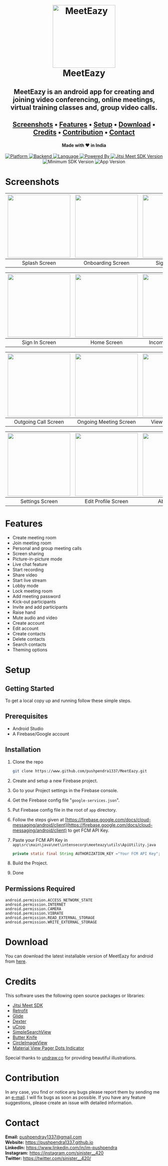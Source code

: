 
<h1 align="center">
  <br>
  <a href="https://www.github.com/pushpendra1337/MeetEazy"><img src="images/logo/img_logo.png" alt="MeetEazy" width="200"></a>
  <br>
  MeetEazy
  <br>
</h1>

<h2 align="center">MeetEazy is an android app for creating and joining video conferencing, online meetings, virtual training classes and, group video calls.</h2>

<h2 align="center">
  <a href="#screenshots">Screenshots</a> •
  <a href="#features">Features</a> •
  <a href="#setup">Setup</a> •
  <a href="#download">Download</a> •
  <a href="#credits">Credits</a> •
  <a href="#contribution">Contribution</a> •
  <a href="#contact">Contact</a>
</h2>

<h4 align="center">Made with ❤️ in India</h4>

<p align="center">
    <a href="https://www.android.com" target="_blank">
        <img src="https://img.shields.io/badge/Platform-Android-blueviolet.svg" alt="Platform">
    </a>
    <a href="https://firebase.google.com" target="_blank">
        <img src="https://img.shields.io/badge/Backend-Firebase-blueviolet.svg" alt="Backend">
    </a>
    <a href="https://www.java.com" target="_blank">
        <img src="https://img.shields.io/badge/Language-Java-blueviolet.svg" alt="Language">
    </a>
    <a href="https://jitsi.org/jitsi-meet/" target="_blank">
        <img src="https://img.shields.io/badge/Powered_By-Jitsi_Meet-blueviolet.svg" alt="Powered By">
    </a>
    <a href="https://github.com/jitsi/jitsi-meet" target="_blank">
        <img src="https://img.shields.io/badge/Jitsi_Meet_SDK_Version-v3.6.0-blueviolet.svg" alt="Jitsi Meet SDK Version">
    </a>
    <img src="https://img.shields.io/badge/Minimum_SDK_Version-23-blueviolet.svg" alt="Minimum SDK Version">
    <img src="https://img.shields.io/badge/App_Version-v1.0-blueviolet.svg" alt="App Version">
</p>

# Screenshots

| <img src="images/screenshots/MeetEazy_Splash_Screen.png" width="200"/> | <img src="images/screenshots/MeetEazy_Onboarding_Screen.png" width="200"/> | <img src="images/screenshots/MeetEazy_Sign_Up_Screen.png" width="200"/> |
|:---:|:---:|:---:|
| Splash Screen | Onboarding Screen | Sign Up Screen |

| <img src="images/screenshots/MeetEazy_Sign_In_Screen.png" width="200"/> | <img src="images/screenshots/MeetEazy_Home_Screen.png" width="200"/> | <img src="images/screenshots/MeetEazy_Incoming_Call_Screen.png" width="200"/> |
|:---:|:---:|:---:|
| Sign In Screen | Home Screen | Incoming Call Screen |

| <img src="images/screenshots/MeetEazy_Outgoing_Call_Screen.png" width="200"/> | <img src="images/screenshots/MeetEazy_Ongoing_Meeting_Screen.png" width="200"/> | <img src="images/screenshots/MeetEazy_View_Profile_Screen.png" width="200"/> |
|:---:|:---:|:---:|
| Outgoing Call Screen | Ongoing Meeting Screen | View Profile Screen |

| <img src="images/screenshots/MeetEazy_Settings_Screen.png" width="200"/> | <img src="images/screenshots/MeetEazy_Edit_Profile_Screen.png" width="200"/> | <img src="images/screenshots/MeetEazy_About_Screen.png" width="200"/> |
|:---:|:---:|:---:|
| Settings Screen  | Edit Profile Screen | About Screen |

# Features

* Create meeting room
* Join meeting room
* Personal and group meeting calls
* Screen sharing
* Picture-in-picture mode
* Live chat feature
* Start recording
* Share video
* Start live stream
* Lobby mode
* Lock meeting room
* Add meeting password
* Kick-out participants
* Invite and add participants
* Raise hand
* Mute audio and video
* Create account
* Edit account
* Create contacts
* Delete contacts
* Search contacts
* Theming options

# Setup

## Getting Started

To get a local copy up and running follow these simple steps.

## Prerequisites

* Android Studio
* A Firebase/Google account

## Installation

1. Clone the repo
   ```sh
   git clone https://www.github.com/pushpendra1337/MeetEazy.git
   ```
2. Create and setup a new Firebase project.

3. Go to your Project settings in the Firebase console.

4. Get the Firebase config file "`google-services.json`".

5. Put Firebase config file in the root of `app` directory.

6. Follow the steps given at [https://firebase.google.com/docs/cloud-messaging/android/client](https://firebase.google.com/docs/cloud-messaging/android/client) to get FCM API Key.

7. Paste your FCM API Key in `app\src\main\java\net\intensecorp\meeteazy\utils\ApiUtility.java`
   ```java
   private static final String AUTHORIZATION_KEY ="Your FCM API Key";
   ```
8. Build the Project.

9. Done

## Permissions Required

    android.permission.ACCESS_NETWORK_STATE
    android.permission.INTERNET
    android.permission.CAMERA
    android.permission.VIBRATE
    android.permission.READ_EXTERNAL_STORAGE
    android.permission.WRITE_EXTERNAL_STORAGE

# Download

You can download the latest installable version of MeetEazy for android from [here](https://github.com/pushpendra1337/MeetEazy/releases/tag/v1.0).

# Credits

This software uses the following open source packages or libraries:

- [Jitsi Meet SDK](https://github.com/jitsi/jitsi-meet)
- [Retrofit](https://github.com/square/retrofit)
- [Glide](https://github.com/bumptech/glide)
- [Dexter](https://github.com/Karumi/Dexter)
- [uCrop](https://github.com/Yalantis/uCrop)
- [SimpleSearchView](https://github.com/Ferfalk/SimpleSearchView)
- [Butter Knife](https://github.com/JakeWharton/butterknife)
- [CircleImageView](https://github.com/hdodenhof/CircleImageView)
- [Material View Pager Dots Indicator](https://github.com/tommybuonomo/dotsindicator)

Special thanks to [undraw.co](https://undraw.co) for providing beautiful illustrations.

# Contribution

In any case, you find or notice any bugs please report them by sending me an [e-mail](mailto:pushpendray1337@gmail.com). I will fix bugs as soon as possible. If you have any feature suggestions, please create an issue with detailed information.

# Contact

**Email:** pushpendray1337@gmail.com  
**Website:** https://pushpendra1337.github.io  
**LinkedIn:** https://www.linkedin.com/in/im-pushpendra  
**Instagram:** https://instagram.com/sinister__420  
**Twitter:** https://twitter.com/sinister__420/
